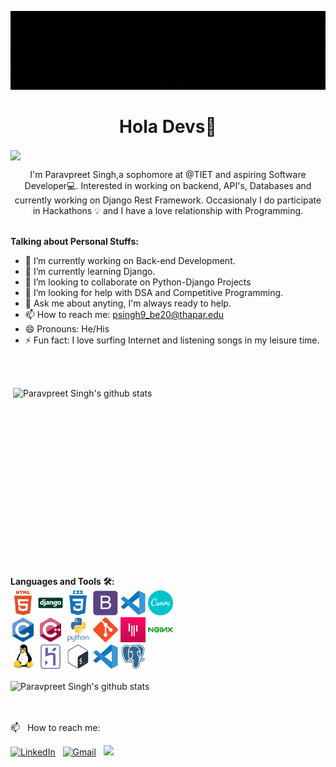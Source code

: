 ![BannerGIF](https://github.com/PARAVPREET17/PARAVPREET17/blob/main/ParavpreetSingh.gif)


<h1 align="center"> Hola Devs👋</h1>
<img align="center" src="https://komarev.com/ghpvc/?username=PARAVPREET17" />
<p align="center">I'm Paravpreet Singh,a sophomore  at @TIET and aspiring Software Developer💻. Interested in working on backend, API's, Databases and currently working on Django Rest Framework. Occasionaly I do participate in Hackathons 💡 and I have a love relationship with Programming.
<br />

<br/>

**Talking about Personal Stuffs:**
- 🔭 I’m currently working on Back-end Development.
- 🌱 I’m currently learning Django.
- 👯 I’m looking to collaborate on Python-Django Projects
- 🤔 I’m looking for help with DSA and Competitive Programming.
- 💬 Ask me about anyting, I'm always ready to help.
- 📫 How to reach me: psingh9_be20@thapar.edu 
- 😄 Pronouns: He/His
- ⚡ Fun fact: I love surfing Internet and listening songs in my leisure time.


<br>
<br>

<img width="500" height="300" align="right" alt="Paravpreet Singh's github stats" 
         src="https://github-readme-stats.vercel.app/api?username=PARAVPREET17&show_icons=true&theme=radical" />



**Languages and Tools 🛠:**  
<a ><img src="https://raw.githubusercontent.com/devicons/devicon/master/icons/html5/html5-plain-wordmark.svg" alt="cplusplus" width="40" height="40"/></a>
<a ><img src="https://github.com/devicons/devicon/blob/master/icons/django/django-original.svg" alt="cplusplus" width="40" height="40"/></a>
<a ><img src="https://raw.githubusercontent.com/devicons/devicon/master/icons/css3/css3-plain-wordmark.svg" alt="cplusplus" width="40" height="40"/></a>
<a ><img src="https://raw.githubusercontent.com/devicons/devicon/master/icons/bootstrap/bootstrap-plain.svg" alt="cplusplus" width="40" height="40"/></a>
<a ><img src="https://raw.githubusercontent.com/devicons/devicon/master/icons/vscode/vscode-original.svg" alt="cplusplus" width="40" height="40"/></a>
<a ><img src="https://github.com/devicons/devicon/blob/master/icons/canva/canva-original.svg" alt="cplusplus" width="40" height="40"/></a>
<br/>
<a ><img src="https://raw.githubusercontent.com/devicons/devicon/master/icons/c/c-original.svg" alt="cplusplus" width="40" height="40"/></a>
<a ><img src="https://raw.githubusercontent.com/devicons/devicon/master/icons/cplusplus/cplusplus-original.svg" alt="cplusplus" width="40" height="40"/></a>
<a ><img src="https://raw.githubusercontent.com/devicons/devicon/master/icons/python/python-original-wordmark.svg" alt="cplusplus" width="40" height="40"/></a>
<a ><img src="https://raw.githubusercontent.com/devicons/devicon/master/icons/git/git-plain.svg" alt="cplusplus" width="40" height="40"/></a>
<a ><img src="https://github.com/PARAVPREET17/PARAVPREET17/blob/main/gitter.svg" alt="cplusplus" width="40" height="40"/></a>
<a ><img src="https://raw.githubusercontent.com/devicons/devicon/master/icons/nginx/nginx-original.svg" alt="cplusplus" width="40" height="40"/></a>
<br/>
<a ><img src="https://raw.githubusercontent.com/devicons/devicon/master/icons/linux/linux-original.svg" alt="cplusplus" width="40" height="40"/></a>
<a ><img src="https://raw.githubusercontent.com/devicons/devicon/master/icons/heroku/heroku-original.svg" alt="cplusplus" width="40" height="40"/></a>
<a ><img src="https://raw.githubusercontent.com/devicons/devicon/master/icons/bash/bash-original.svg" alt="cplusplus" width="40" height="40"/></a>
<a ><img src="https://raw.githubusercontent.com/devicons/devicon/master/icons/vscode/vscode-original.svg" alt="cplusplus" width="40" height="40"/></a>
<a ><img src="https://raw.githubusercontent.com/devicons/devicon/master/icons/postgresql/postgresql-plain.svg" alt="cplusplus" width="40" height="40"/></a>






<img width="1500" height="auto" align="center" alt="Paravpreet Singh's github stats" 
         src="https://github-profile-trophy.vercel.app/?username=PARAVPREET17&row=1&column=7&theme=darkhub&margin-w=15e" />


<br>
<br>
📫 &nbsp; How to reach me:
<br>

<a href="https://www.linkedin.com/in/paravpreet-singh-45984b1b4/"><img alt="LinkedIn" src="https://img.shields.io/badge/linkedin%20-%230077B5.svg?&style=flat&logo=linkedin&logoColor=white"/></a> &nbsp;
<a href="mailto:psingh9_be20@thapar.edu"><img alt="Gmail" src="https://img.shields.io/badge/Gmail-D14836?style=flat&logo=gmail&logoColor=white" /></a> &nbsp;
<a href="https://www.instagram.com/paravpreet17/"><img src="https://img.shields.io/badge/-@paravpreet17-E4405F?style=flat&logo=Instagram&logoColor=red"/></a> &nbsp;





